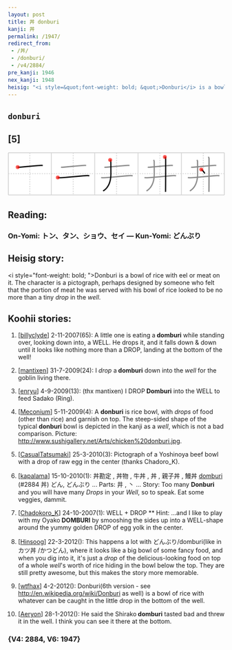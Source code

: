 ```yaml
---
layout: post
title: 丼 donburi
kanji: 丼
permalink: /1947/
redirect_from:
 - /丼/
 - /donburi/
 - /v4/2884/
pre_kanji: 1946
nex_kanji: 1948
heisig: "<i style=&quot;font-weight: bold; &quot;>Donburi</i> is a bowl of rice with eel or meat on it. The character is a pictograph, perhaps designed by someone who felt that the portion of meat he was served with his bowl of rice looked to be no more than a tiny <i>drop</i> in the <i>well</i>."
---
```


## `donburi`

## [5]

<div class="stroke"><img src="../images/E4B8BC.png" /></div>

## Reading:

### On-Yomi: トン、タン、ショウ、セイ &mdash; Kun-Yomi: どんぶり

## Heisig story:

<i style=&quot;font-weight: bold; &quot;>Donburi</i> is a bowl of rice with eel or meat on it. The character is a pictograph, perhaps designed by someone who felt that the portion of meat he was served with his bowl of rice looked to be no more than a tiny <i>drop</i> in the <i>well</i>.

## Koohii stories:

1) [<a href="http://kanji.koohii.com/profile/billyclyde">billyclyde</a>] 2-11-2007(65): A little one is eating a<strong> domburi</strong> while standing over, looking down into, a WELL. He drops it, and it falls down &amp; down until it looks like nothing more than a DROP, landing at the bottom of the well!

2) [<a href="http://kanji.koohii.com/profile/mantixen">mantixen</a>] 31-7-2009(24): I <em>drop</em> a<strong> domburi</strong> down into the <em>well</em> for the goblin living there.

3) [<a href="http://kanji.koohii.com/profile/enryu">enryu</a>] 4-9-2009(13): (thx mantixen) I DROP<strong> Domburi</strong> into the WELL to feed Sadako (Ring).

4) [<a href="http://kanji.koohii.com/profile/Meconium">Meconium</a>] 5-11-2009(4): A <strong>donburi</strong> is rice bowl, with <em>drops</em> of food (other than rice) and garnish on top. The steep-sided shape of the typical <strong>donburi</strong> bowl is depicted in the kanji as a <em>well</em>, which is not a bad comparison. Picture: <a href="http://www.sushigallery.net/Arts/chicken%20donburi.jpg">http://www.sushigallery.net/Arts/chicken%20donburi.jpg</a>.

5) [<a href="http://kanji.koohii.com/profile/CasualTatsumaki">CasualTatsumaki</a>] 25-3-2010(3): Pictograph of a Yoshinoya beef bowl with a drop of raw egg in the center (thanks Chadoro_K).

6) [<a href="http://kanji.koohii.com/profile/kapalama">kapalama</a>] 15-10-2010(1): 丼勘定 , 丼物 , 牛丼 , 丼 , 親子丼 , 鰻丼 <a href="../v4/2884">domburi</a> (#2884 丼) どん, どんぶり ... Parts: 井 , 丶 ... Story: Too many <strong>Donburi</strong> and you will have many <em>Drops</em> in your <em>Well</em>, so to speak. Eat some veggies, dammit.

7) [<a href="http://kanji.koohii.com/profile/Chadokoro_K">Chadokoro_K</a>] 24-10-2007(1): WELL + DROP ** Hint: ...and I like to play with my Oyako<strong> DOMBURI</strong> by smooshing the sides up into a WELL-shape around the yummy golden DROP of egg yolk in the center.

8) [<a href="http://kanji.koohii.com/profile/Hinsoog">Hinsoog</a>] 22-3-2012(): This happens a lot with どんぶり/domburi(like in カツ丼 /かつどん), where it looks like a big bowl of some fancy food, and when you dig into it, it&#039;s just a <em>drop</em> of the delicious-looking food on top of a whole <em>well</em>&#039;s worth of rice hiding in the bowl below the top. They are still pretty awesome, but this makes the story more memorable.

9) [<a href="http://kanji.koohii.com/profile/wtfhax">wtfhax</a>] 4-2-2012(): Donburi(6th version - see <a href="http://en.wikipedia.org/wiki/Donburi">http://en.wikipedia.org/wiki/Donburi</a> as well) is a bowl of rice with whatever can be caught in the little drop in the bottom of the well.

10) [<a href="http://kanji.koohii.com/profile/Aeryon">Aeryon</a>] 28-1-2012(): He said the Shirako<strong> domburi</strong> tasted bad and threw it in the well. I think you can see it there at the bottom.

### {V4: 2884, V6: 1947}
